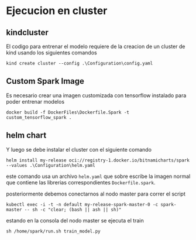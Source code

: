 # Ejecucion en cluster

## kindcluster

El codigo para entrenar el modelo requiere de la creacion de un cluster de kind usando los siguientes comandos
```
kind create cluster --config .\Configuration\config.yaml
```


## Custom Spark Image

Es necesario crear una imagen customizada con tensorflow instalado para poder entrenar modelos

```
docker build -f DockerFiles\Dockerfile.Spark -t custom_tensorflow_spark .
```

## helm chart

Y luego se debe instalar el cluster con el siguiente comando

```
helm install my-release oci://registry-1.docker.io/bitnamicharts/spark --values .\Configuration\helm.yaml
```
este comando usa un archivo `helm.yaml` que sobre escribe la imagen normal que contiene las librerias correspondientes `Dockerfile.spark`.

posteriormente debemos conectarnos al nodo master para correr el script 

```
kubectl exec -i -t -n default my-release-spark-master-0 -c spark-master -- sh -c "clear; (bash || ash || sh)"
```
estando en la consola del nodo master se ejecuta el train 

```
sh /home/spark/run.sh train_model.py
```


